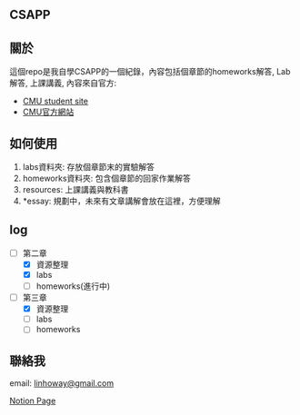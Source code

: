 ## CSAPP

## 關於

這個repo是我自學CSAPP的一個紀錄，內容包括個章節的homeworks解答, Lab解答, 上課講義, 內容來自官方:

- [CMU student site](http://csapp.cs.cmu.edu/3e/home.htmlhttp://csapp.cs.cmu.edu/3e/labs.htmlhttps:)
- [CMU官方網站](http://www.cs.cmu.edu/afs/cs/academic/class/15213-f15/www/index.htmlhttps:/)

## 如何使用

1. labs資料夾: 存放個章節末的實驗解答
2. homeworks資料夾: 包含個章節的回家作業解答
3. resources: 上課講義與教科書
4. *essay: 規劃中，未來有文章講解會放在這裡，方便理解

## log

* [ ] 第二章
  * [X] 資源整理
  * [X] labs
  * [ ] homeworks(進行中)
* [ ] 第三章
  * [X] 資源整理
  * [ ] labs
  * [ ] homeworks

## 聯絡我

email: linhoway@gmail.com

[Notion Page](https://www.notion.so/65c369764450416f84fd469bd2a718fb)
